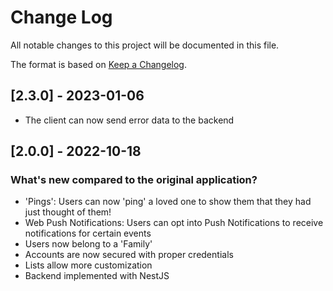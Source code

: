 # Change Log

All notable changes to this project will be documented in this file.

The format is based on [Keep a Changelog](http://keepachangelog.com/).

## [2.3.0] - 2023-01-06

- The client can now send error data to the backend

## [2.0.0] - 2022-10-18

### What's new compared to the original application?

- 'Pings': Users can now 'ping' a loved one to show them that they had just thought of them!
- Web Push Notifications: Users can opt into Push Notifications to receive notifications for certain events
- Users now belong to a 'Family'
- Accounts are now secured with proper credentials
- Lists allow more customization
- Backend implemented with NestJS
